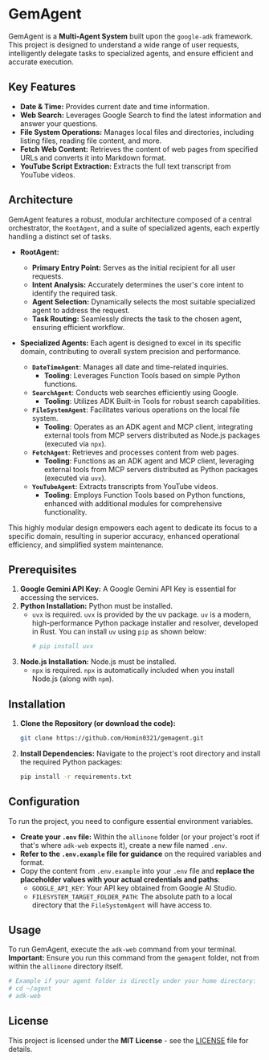 # GemAgent

GemAgent is a **Multi-Agent System** built upon the `google-adk` framework. This project is designed to understand a wide range of user requests, intelligently delegate tasks to specialized agents, and ensure efficient and accurate execution.

## Key Features

*   **Date & Time:** Provides current date and time information.
*   **Web Search:** Leverages Google Search to find the latest information and answer your questions.
*   **File System Operations:** Manages local files and directories, including listing files, reading file content, and more.
*   **Fetch Web Content:** Retrieves the content of web pages from specified URLs and converts it into Markdown format.
*   **YouTube Script Extraction:** Extracts the full text transcript from YouTube videos.

## Architecture

GemAgent features a robust, modular architecture composed of a central orchestrator, the `RootAgent`, and a suite of specialized agents, each expertly handling a distinct set of tasks.

*   **RootAgent:**
    *   **Primary Entry Point:** Serves as the initial recipient for all user requests.
    *   **Intent Analysis:** Accurately determines the user's core intent to identify the required task.
    *   **Agent Selection:** Dynamically selects the most suitable specialized agent to address the request.
    *   **Task Routing:** Seamlessly directs the task to the chosen agent, ensuring efficient workflow.

*   **Specialized Agents:** Each agent is designed to excel in its specific domain, contributing to overall system precision and performance.

    *   **`DateTimeAgent`**: Manages all date and time-related inquiries.
        *   **Tooling**: Leverages Function Tools based on simple Python functions.
    *   **`SearchAgent`**: Conducts web searches efficiently using Google.
        *   **Tooling**: Utilizes ADK Built-in Tools for robust search capabilities.
    *   **`FileSystemAgent`**: Facilitates various operations on the local file system.
        *   **Tooling**: Operates as an ADK agent and MCP client, integrating external tools from MCP servers distributed as Node.js packages (executed via `npx`).
    *   **`FetchAgent`**: Retrieves and processes content from web pages.
        *   **Tooling**: Functions as an ADK agent and MCP client, leveraging external tools from MCP servers distributed as Python packages (executed via `uvx`).
    *   **`YouTubeAgent`**: Extracts transcripts from YouTube videos.
        *   **Tooling**: Employs Function Tools based on Python functions, enhanced with additional modules for comprehensive functionality.

This highly modular design empowers each agent to dedicate its focus to a specific domain, resulting in superior accuracy, enhanced operational efficiency, and simplified system maintenance.

## Prerequisites

1.  **Google Gemini API Key:** A Google Gemini API Key is essential for accessing the services.
2.  **Python Installation:** Python must be installed.
    *   `uvx` is required. `uvx` is provided by the uv package. `uv` is a modern, high-performance Python package installer and resolver, developed in Rust. You can install `uv` using `pip` as shown below:
        ```bash
        # pip install uvx
        ```
3.  **Node.js Installation:** Node.js must be installed.
    *   `npx` is required. `npx` is automatically included when you install Node.js (along with `npm`).

## Installation

1.  **Clone the Repository (or download the code):**
    ```bash
    git clone https://github.com/Homin0321/gemagent.git
    ```

2.  **Install Dependencies:**
    Navigate to the project's root directory and install the required Python packages:
    ```bash
    pip install -r requirements.txt
    ```

## Configuration

To run the project, you need to configure essential environment variables.

- **Create your `.env` file:**
    Within the `allinone` folder (or your project's root if that's where `adk-web` expects it), create a new file named `.env`.
- **Refer to the `.env.example` file for guidance** on the required variables and format. 
- Copy the content from `.env.example` into your `.env` file and **replace the placeholder values with your actual credentials and paths**:
    *   `GOOGLE_API_KEY`: Your API key obtained from Google AI Studio.
    *   `FILESYSTEM_TARGET_FOLDER_PATH`: The absolute path to a local directory that the `FileSystemAgent` will have access to.

## Usage

To run GemAgent, execute the `adk-web` command from your terminal. **Important:** Ensure you run this command from the `gemagent` folder, not from within the `allinone` directory itself.

```bash
# Example if your agent folder is directly under your home directory:
# cd ~/agent
# adk-web
```

## License

This project is licensed under the **MIT License** - see the [LICENSE](LICENSE) file for details.
